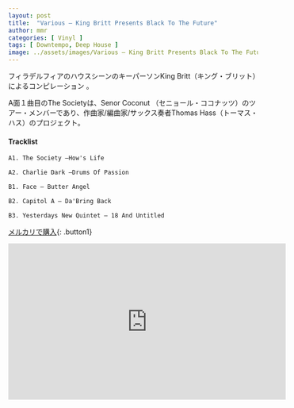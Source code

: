 ```yaml
---
layout: post
title:  "Various – King Britt Presents Black To The Future"
author: mmr
categories: [ Vinyl ]
tags: [ Downtempo, Deep House ]
image: ../assets/images/Various – King Britt Presents Black To The Future.jpg
---
```


フィラデルフィアのハウスシーンのキーパーソンKing Britt（キング・ブリット）によるコンピレーション 。

A面１曲目のThe Societyは、Senor Coconut （セニョール・ココナッツ）のツアー・メンバーであり、作曲家/編曲家/サックス奏者Thomas Hass（トーマス・ハス）のプロジェクト。

#### Tracklist
```md
A1. The Society –How's Life

A2. Charlie Dark –Drums Of Passion

B1. Face – Butter Angel

B2. Capitol A – Da'Bring Back

B3. Yesterdays New Quintet – 18 And Untitled
```

[メルカリで購入](https://jp.mercari.com/item/m69484096641?afid=6142608987){: .button1}

<iframe width="560" height="315" src="https://www.youtube.com/embed/r1p8pzdBwvc?si=pveO8CQGK2LueCN6" title="YouTube video player" frameborder="0" allow="accelerometer; autoplay; clipboard-write; encrypted-media; gyroscope; picture-in-picture; web-share" referrerpolicy="strict-origin-when-cross-origin" allowfullscreen></iframe>